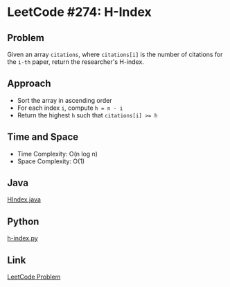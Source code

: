 # LeetCode #274: H-Index

## Problem
Given an array `citations`, where `citations[i]` is the number of citations for the `i-th` paper, return the researcher's H-index.

## Approach
- Sort the array in ascending order
- For each index `i`, compute `h = n - i`
- Return the highest `h` such that `citations[i] >= h`

## Time and Space
- Time Complexity: O(n log n)
- Space Complexity: O(1)

## Java
[HIndex.java](./HIndex.java)

## Python
[h-index.py](./h-index.py)

## Link
[LeetCode Problem](https://leetcode.com/problems/h-index/)
